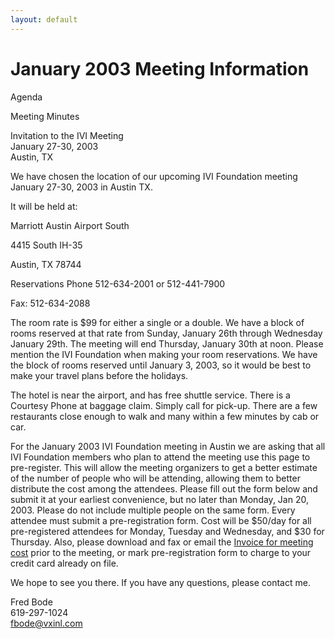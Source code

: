 ```yaml
---
layout: default
---
```

# January 2003 Meeting Information

  
  
Agenda  
  
Meeting Minutes  
  
Invitation to the IVI Meeting  
January 27-30, 2003  
Austin, TX  
  
We have chosen the location of our upcoming IVI Foundation meeting
January 27-30, 2003 in Austin TX.  
  
It will be held at:  
  
Marriott Austin Airport South  
  
4415 South IH-35  
  
Austin, TX 78744  
  
Reservations Phone 512-634-2001 or 512-441-7900  
  
Fax: 512-634-2088  
  
The room rate is $99 for either a single or a double. We have a block of
rooms reserved at that rate from Sunday, January 26th through Wednesday
January 29th. The meeting will end Thursday, January 30th at noon.
Please mention the IVI Foundation when making your room reservations. We
have the block of rooms reserved until January 3, 2003, so it would be
best to make your travel plans before the holidays.  
  
The hotel is near the airport, and has free shuttle service. There is a
Courtesy Phone at baggage claim. Simply call for pick-up. There are a
few restaurants close enough to walk and many within a few minutes by
cab or car.  
  
For the January 2003 IVI Foundation meeting in Austin we are asking that
all IVI Foundation members who plan to attend the meeting use this page
to pre-register. This will allow the meeting organizers to get a better
estimate of the number of people who will be attending, allowing them to
better distribute the cost among the attendees. Please fill out the form
below and submit it at your earliest convenience, but no later than
Monday, Jan 20, 2003. Please do not include multiple people on the same
form. Every attendee must submit a pre-registration form. Cost will be
$50/day for all pre-registered attendees for Monday, Tuesday and
Wednesday, and $30 for Thursday. Also, please download and fax or email
the [Invoice for meeting cost](IVIJan2003Invoice.doc) prior to the
meeting, or mark pre-registration form to charge to your credit card
already on file.  
  
We hope to see you there. If you have any questions, please contact
me.  
  
Fred Bode  
619-297-1024  
<fbode@vxinl.com>
